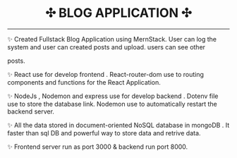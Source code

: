   <div align="center" class="yummy"><h1>✣ BLOG APPLICATION ✣</h1></div>
</p>
<hr>
✨ Created Fullstack Blog Application using MernStack. User can log the system and user can created posts and upload. users can see other 

posts.





✨ React use for develop frontend . React-router-dom use to routing components and functions for the React Application.

✨ NodeJs , Nodemon and express use for develop backend . Dotenv file use to store the database link. Nodemon use to automatically restart the backend server.

✨ All the data stored in document-oriented NoSQL database in mongoDB . It faster than sql DB and powerful way to store data and retrive data.

✨ Frontend server run as port 3000 & backend run port 8000.
